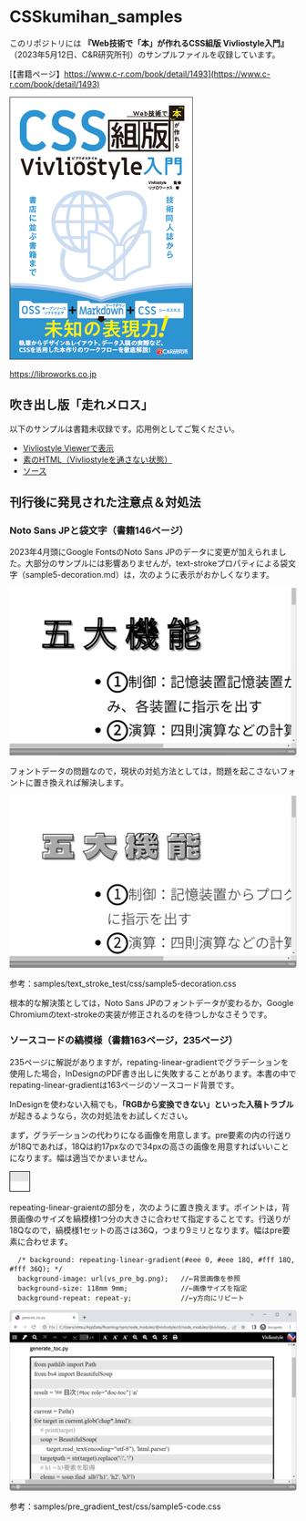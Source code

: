 # CSSkumihan_samples
このリポジトリには **『Web技術で「本」が作れるCSS組版 Vivliostyle入門』** （2023年5月12日、C&R研究所刊）のサンプルファイルを収録しています。

[【書籍ページ】https://www.c-r.com/book/detail/1493](https://www.c-r.com/book/detail/1493)

![book cover](bookimage.png)


https://libroworks.co.jp

## 吹き出し版「走れメロス」
以下のサンプルは書籍未収録です。応用例としてご覧ください。

- [Vivliostyle Viewerで表示](https://vivliostyle.org/viewer/#src=https://libroworks.github.io/CSSkumihan_samples/samples/melos/sample5_x_Melos.html)
- [素のHTML（Vivliostyleを通さない状態）](https://libroworks.github.io/CSSkumihan_samples/samples/melos/sample5_x_Melos.html)
- [ソース](https://github.com/libroworks/CSSkumihan_samples/blob/main/samples/melos/sample5_x_Melos.html)

## 刊行後に発見された注意点＆対処法
### Noto Sans JPと袋文字（書籍146ページ）
2023年4月頭にGoogle FontsのNoto Sans JPのデータに変更が加えられました。大部分のサンプルには影響ありませんが，text-strokeプロパティによる袋文字（sample5-decoration.md）は，次のように表示がおかしくなります。

![Noto Sans JP](img/img1.png)

フォントデータの問題なので，現状の対処方法としては，問題を起こさないフォントに置き換えれば解決します。

![Dela Gothic One](img/img2.png)

参考：samples/text_stroke_test/css/sample5-decoration.css

根本的な解決策としては，Noto Sans JPのフォントデータが変わるか，Google Chromiumのtext-strokeの実装が修正されるのを待つしかなさそうです。


### ソースコードの縞模様（書籍163ページ，235ページ）
235ページに解説がありますが，repating-linear-gradientでグラデーションを使用した場合，InDesignのPDF書き出しに失敗することがあります。本書の中でrepating-linear-gradientは163ページのソースコード背景です。

InDesignを使わない入稿でも，**「RGBから変換できない」といった入稿トラブル**が起きるようなら，次の対処法をお試しください。

まず，グラデーションの代わりになる画像を用意します。pre要素の内の行送りが18Qであれば，18Qは約17pxなので34pxの高さの画像を用意すればいいことになります。幅は適当でかまいません。

![vs_pre_bg.png](img/vs_pre_bg.png)


repeating-linear-graientの部分を，次のように置き換えます。ポイントは，背景画像のサイズを縞模様1つ分の大きさに合わせて指定することです。行送りが18Qなので，縞模様1セットの高さは36Q，つまり9ミリとなります。幅はpre要素に合わせます。

```
  /* background: repeating-linear-gradient(#eee 0, #eee 18Q, #fff 18Q, #fff 36Q); */
  background-image: url(vs_pre_bg.png);   //←背景画像を参照
  background-size: 118mm 9mm;             //←画像サイズを指定
  background-repeat: repeat-y;            //←y方向にリピート
```

![sourcecode](img/img3.png)

参考：samples/pre_gradient_test/css/sample5-code.css